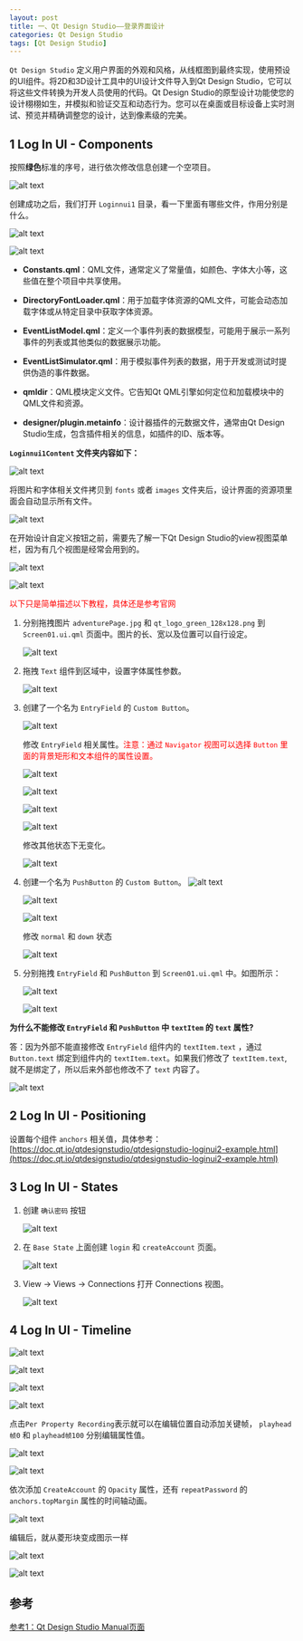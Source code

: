```yaml
---
layout: post
title: 一、Qt Design Studio——登录界面设计
categories: Qt Design Studio
tags: [Qt Design Studio]
---
```


`Qt Design Studio` 定义用户界面的外观和风格，从线框图到最终实现，使用预设的UI组件。将2D和3D设计工具中的UI设计文件导入到Qt Design Studio，它可以将这些文件转换为开发人员使用的代码。Qt Design Studio的原型设计功能使您的设计栩栩如生，并模拟和验证交互和动态行为。您可以在桌面或目标设备上实时测试、预览并精确调整您的设计，达到像素级的完美。

## 1 Log In UI - Components

按照**绿色**标准的序号，进行依次修改信息创建一个空项目。

![alt text](/assets/Qt6/QtDesignStudio/01_LogUI/image/image.png)

创建成功之后，我们打开 `Loginnui1` 目录，看一下里面有哪些文件，作用分别是什么。

![alt text](/assets/Qt6/QtDesignStudio/01_LogUI/image/image-1.png)

![alt text](/assets/Qt6/QtDesignStudio/01_LogUI/image/image-2.png)

- **Constants.qml**：QML文件，通常定义了常量值，如颜色、字体大小等，这些值在整个项目中共享使用。

- **DirectoryFontLoader.qml**：用于加载字体资源的QML文件，可能会动态加载字体或从特定目录中获取字体资源。

- **EventListModel.qml**：定义一个事件列表的数据模型，可能用于展示一系列事件的列表或其他类似的数据展示功能。

- **EventListSimulator.qml**：用于模拟事件列表的数据，用于开发或测试时提供伪造的事件数据。

- **qmldir**：QML模块定义文件。它告知Qt QML引擎如何定位和加载模块中的QML文件和资源。

- **designer/plugin.metainfo**：设计器插件的元数据文件，通常由Qt Design Studio生成，包含插件相关的信息，如插件的ID、版本等。


**`Loginnui1Content` 文件夹内容如下：**

![alt text](/assets/Qt6/QtDesignStudio/01_LogUI/image/image-3.png)

将图片和字体相关文件拷贝到 `fonts` 或者 `images` 文件夹后，设计界面的资源项里面会自动显示所有文件。

![alt text](/assets/Qt6/QtDesignStudio/01_LogUI/image/image-4.png)

在开始设计自定义按钮之前，需要先了解一下Qt Design Studio的view视图菜单栏，因为有几个视图是经常会用到的。

![alt text](/assets/Qt6/QtDesignStudio/01_LogUI/image/image-5.png)

![alt text](/assets/Qt6/QtDesignStudio/01_LogUI/image/image-6.png)

<font color="red">以下只是简单描述以下教程，具体还是参考官网</font>

1. 分别拖拽图片 `adventurePage.jpg` 和 `qt_logo_green_128x128.png` 到 `Screen01.ui.qml` 页面中。图片的长、宽以及位置可以自行设定。

    ![alt text](/assets/Qt6/QtDesignStudio/01_LogUI/image/image-7.png)

2. 拖拽 `Text` 组件到区域中，设置字体属性参数。

    ![alt text](/assets/Qt6/QtDesignStudio/01_LogUI/image/image-8.png)

3. 创建了一个名为 `EntryField` 的 `Custom Button`。

    ![alt text](/assets/Qt6/QtDesignStudio/01_LogUI/image/image-9.png)
  
    修改 `EntryField` 相关属性。<font color="red">注意：通过 `Navigator` 视图可以选择 `Button` 里面的背景矩形和文本组件的属性设置。</font>

    ![alt text](/assets/Qt6/QtDesignStudio/01_LogUI/image/image-10.png)

    ![alt text](/assets/Qt6/QtDesignStudio/01_LogUI/image/image-11.png)

    ![alt text](/assets/Qt6/QtDesignStudio/01_LogUI/image/image-12.png)

    ![alt text](/assets/Qt6/QtDesignStudio/01_LogUI/image/image-13.png)

    修改其他状态下无变化。

    ![alt text](/assets/Qt6/QtDesignStudio/01_LogUI/image/image-14.png)

4. 创建一个名为 `PushButton` 的 `Custom Button`。
    ![alt text](/assets/Qt6/QtDesignStudio/01_LogUI/image/image-16.png)

    ![alt text](/assets/Qt6/QtDesignStudio/01_LogUI/image/image-15.png)

    ![alt text](/assets/Qt6/QtDesignStudio/01_LogUI/image/image-17.png)

    修改 `normal` 和 `down` 状态   

    ![alt text](/assets/Qt6/QtDesignStudio/01_LogUI/image/image-18.png)

5. 分别拖拽 `EntryField` 和 `PushButton` 到 `Screen01.ui.qml` 中。如图所示：
    
    ![alt text](/assets/Qt6/QtDesignStudio/01_LogUI/image/image-19.png)

    ![alt text](/assets/Qt6/QtDesignStudio/01_LogUI/image/image-20.png)

**为什么不能修改 `EntryField` 和 `PushButton` 中 `textItem` 的 `text` 属性?**

答：因为外部不能直接修改 `EntryField` 组件内的 `textItem.text` ，通过 `Button.text` 绑定到组件内的 `textItem.text`。如果我们修改了  `textItem.text`,就不是绑定了，所以后来外部也修改不了 `text` 内容了。

![alt text](/assets/Qt6/QtDesignStudio/01_LogUI/image/image-21.png)

## 2 Log In UI - Positioning

设置每个组件 `anchors` 相关值，具体参考：[https://doc.qt.io/qtdesignstudio/qtdesignstudio-loginui2-example.html](https://doc.qt.io/qtdesignstudio/qtdesignstudio-loginui2-example.html)

## 3 Log In UI - States

1. 创建 `确认密码` 按钮

    ![alt text](/assets/Qt6/QtDesignStudio/01_LogUI/image/image-22.png)

2. 在 `Base State` 上面创建 `login` 和 `createAccount` 页面。

    ![alt text](/assets/Qt6/QtDesignStudio/01_LogUI/image/image-23.png)

3. View -> Views -> Connections 打开 Connections 视图。

    ![alt text](/assets/Qt6/QtDesignStudio/01_LogUI/image/image-24.png)

## 4 Log In UI - Timeline

![alt text](/assets/Qt6/QtDesignStudio/01_LogUI/image/image-25.png)

![alt text](/assets/Qt6/QtDesignStudio/01_LogUI/image/image-27.png)

![alt text](/assets/Qt6/QtDesignStudio/01_LogUI/image/image-26.png)

![alt text](/assets/Qt6/QtDesignStudio/01_LogUI/image/image-28.png)

点击`Per Property Recording`表示就可以在编辑位置自动添加关键帧， `playhead帧0` 和 `playhead帧100` 分别编辑属性值。

![alt text](/assets/Qt6/QtDesignStudio/01_LogUI/image/image-29.png)

![alt text](/assets/Qt6/QtDesignStudio/01_LogUI/image/image-30.png)

依次添加 `CreateAccount` 的 `Opacity` 属性，还有 `repeatPassword` 的 `anchors.topMargin` 属性的时间轴动画。

![alt text](/assets/Qt6/QtDesignStudio/01_LogUI/image/image-31.png)

编辑后，就从菱形块变成图示一样

![alt text](/assets/Qt6/QtDesignStudio/01_LogUI/image/image-32.png)

![alt text](/assets/Qt6/QtDesignStudio/01_LogUI/image/image-33.png)

## 参考

[参考1：Qt Design Studio Manual页面](https://doc.qt.io/qtdesignstudio/gstutorials.html)